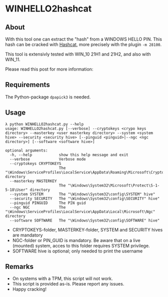 # WINHELLO2hashcat

## About

With this tool one can extract the "hash" from a WINDOWS HELLO PIN. This hash can be cracked with [Hashcat](https://hashcat.net), more precisely with the plugin `-m 28100`.

This tool is extensivly tested with WIN_10 21H1 and 21H2, and also with WIN_11.

Please read this post for more information: 


## Requirements
The Python-package `dpapick3` is needed.

## Usage
```
λ python WINHELLO2hashcat.py --help
usage: WINHELLO2hashcat.py [--verbose] --cryptokeys <crypo keys directory> --masterkey <user masterkey directory> --system <system hive> --security <security hive> [--pinguid <pinguid>|--ngc <ngc directory>] [--software <software hive>]

optional arguments:
  -h, --help            show this help message and exit
  --verbose             Verbose mode
  --cryptokeys CRYPTOKEYS
                        The "\Windows\ServiceProfiles\LocalService\AppData\Roaming\Microsoft\Crypto\Keys" directory
  --masterkey MASTERKEY
                        The "\Windows\System32\Microsoft\Protect\S-1-5-18\User" directory
  --system SYSTEM       The "\Windows\System32\config\SYSTEM" hive"
  --security SECURITY   The "\Windows\System32\config\SECURITY" hive"
  --pinguid PINGUID     The PIN guid
  --ngc NGC             The "\Windows\ServiceProfiles\LocalService\AppData\Local\Microsoft\Ngc" directory
  --software SOFTWARE   The "\Windows\System32\config\SOFTWARE" hive"
```
- CRYPTOKEYS-folder, MASTERKEY-folder, SYSTEM and SECURITY hives are mandatory
- NGC-folder or PIN_GUID is mandatory. Be aware that on a live (mounted) system, acces to this folder requires SYSTEM privilege.
- SOFTWARE hive is optional; only needed to print the username

## Remarks
- On systems with a TPM, this script will not work.
- This script is provided as-is. Please report any issues.
- Happy cracking!
